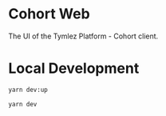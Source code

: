 # Cohort Web

The UI of the Tymlez Platform - Cohort client.

# Local Development

```sh
yarn dev:up

yarn dev
```

